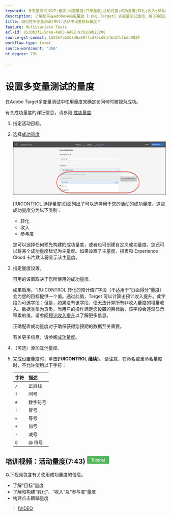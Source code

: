 ```yaml
---
keywords: 多变量测试;MVT;量度;设置量度;目标量度;活动设置;成功量度;转化;收入;参与度
description: 了解如何在Adobe中指定量度 [!DNL Target] 多变量测试活动，用于确定访问何时被视为成功，例如转化、收入和参与度。
title: 如何在多变量测试(MVT)活动中设置目标量度？
feature: Multivariate Tests
exl-id: 8530b3f1-5daa-4a03-a482-93b10eb23208
source-git-commit: 152257a52d836a88ffcd76cd9af5b3fbfbdc0839
workflow-type: tm+mt
source-wordcount: '350'
ht-degree: 79%

---
```


# 设置多变量测试的量度

在Adobe Target多变量测试中使用量度来确定访问何时被视为成功。

有关成功量度的详细信息，请参阅 [成功量度](/help/main/c-activities/r-success-metrics/success-metrics.md#reference_D011575C85DA48E989A244593D9B9924).

1. 指定活动目标。
1. 选择[成功量度](/help/main/c-activities/r-success-metrics/success-metrics.md#reference_D011575C85DA48E989A244593D9B9924)

   ![设置量度列表](/help/main/c-activities/c-multivariate-testing/t-create-multivariate-test/assets/mvt_metrics-list.png)

   [!UICONTROL 选择量度]页面列出了可以选择用于您的活动的成功量度。这些成功量度分为以下类别：

   * 转化
   * 收入
   * 参与度

   您可以选择任何预先构建的成功量度，或者也可创建自定义成功量度。您还可以将某个成功量度标记为主量度。如果设置了主量度，报表和 Experience Cloud 卡片默认将显示该主量度。
1. 指定量度设置。

   可用的设置取决于您所使用的成功量度。

   如果启用，“[!UICONTROL 转化的预计值]”字段（不适用于“页面得分”量度）会为您的目标提供一个值。通过此值，Target 可以计算出预计收入提升。此字段为可选字段；但是，如果没有该字段，便无法计算所有非收入量度的增量收入。数据类型为货币。当用户的操作满足您设置的目标后，该字段会逐渐显示积累的值。请参阅[预计收入提升](/help/main/administrating-target/r-target-account-preferences/estimating-lift-in-revenue.md)以了解更多信息。

   正确配置成功量度对于确保获得您预期的数据至关重要。

   有关更多信息，请参阅[成功量度](/help/main/c-activities/r-success-metrics/success-metrics.md#reference_D011575C85DA48E989A244593D9B9924)。
1. （可选）添加其他量度。
1. 完成设置量度时，单击&#x200B;**[!UICONTROL 继续]**。
请注意，在命名或重命名量度时，不允许使用以下字符：

   | 字符 | 描述 |
   |--- |--- |
   | `/` | 正斜线 |
   | `?` | 问号 |
   | `#` | 数字符号 |
   | `:` | 冒号 |
   | `=` | 等号 |
   | `+` | 加号 |
   | `-` | 减号 |
   | `@` | @ 符号 |

## 培训视频：活动量度(7:43) ![教程徽章](/help/main/assets/tutorial.png)

以下视频包含有关使用成功量度的信息。

* 了解“目标”量度
* 了解和构建“转化”、“收入”及“参与度”量度
* 构建点击跟踪量度

>[!VIDEO](https://video.tv.adobe.com/v/17380)
